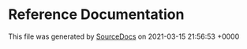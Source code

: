 # Reference Documentation

This file was generated by [SourceDocs](https://github.com/eneko/SourceDocs) on 2021-03-15 21:56:53 +0000